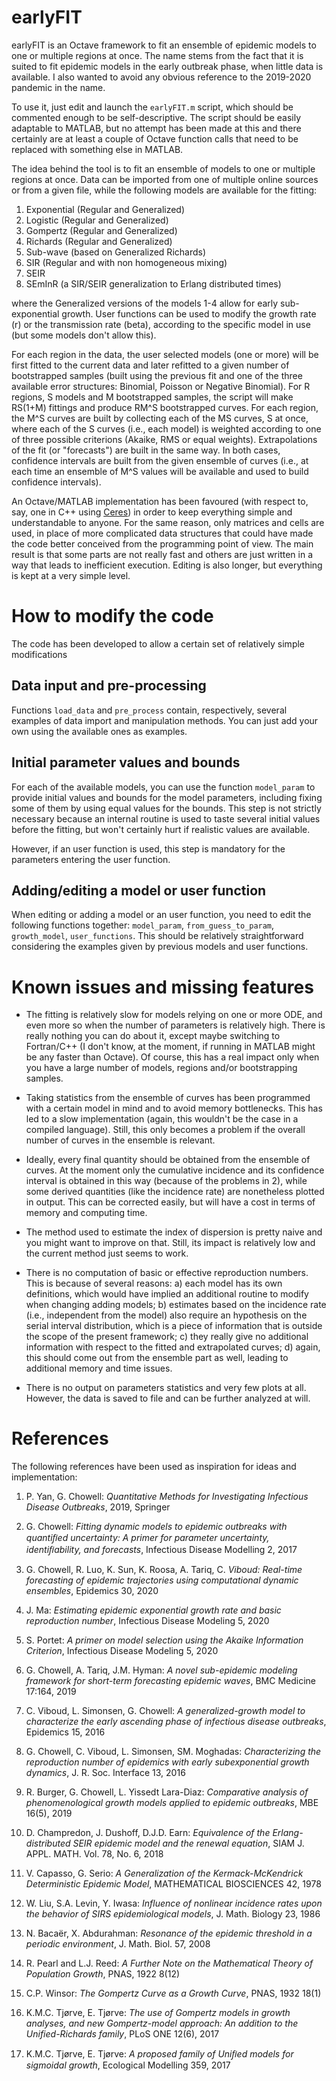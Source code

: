 # earlyFIT
earlyFIT is an Octave framework to fit an ensemble of epidemic models to one or multiple regions at once. The name stems from the fact that it is suited to fit epidemic models in the early outbreak phase, when little data is available. I also wanted to avoid any obvious reference to the 2019-2020 pandemic in the name.

To use it, just edit and launch the `earlyFIT.m` script, which should be commented enough to be self-descriptive. The script should be easily adaptable to MATLAB, but no attempt has been made at this and there certainly are at least a couple of Octave function calls that need to be replaced with something else in MATLAB.

The idea behind the tool is to fit an ensemble of models to one or multiple regions at once. Data can be imported from one of multiple online sources or from a given file, while the following models are available for the fitting:

1. Exponential (Regular and Generalized)
2. Logistic (Regular and Generalized)
3. Gompertz (Regular and Generalized)
4. Richards (Regular and Generalized)
5. Sub-wave (based on Generalized Richards)
6. SIR (Regular and with non homogeneous mixing)
7. SEIR
8. SEmInR (a SIR/SEIR generalization to Erlang distributed times)

where the Generalized versions of the models 1-4 allow for early sub-exponential growth. User functions can be used to modify the growth rate (r) or the transmission rate (beta), according to the specific model in use (but some models don't allow this).

For each region in the data, the user selected models (one or more) will be first fitted to the current data and later refitted to a given number of bootstrapped samples (built using the previous fit and one of the three available error structures: Binomial, Poisson or Negative Binomial). For R regions, S models and M bootstrapped samples, the script will make RS(1+M) fittings and produce RM^S bootstrapped curves. For each region, the M^S curves are built by collecting each of the MS curves, S at once, where each of the S curves (i.e., each model) is weighted according to one of three possible criterions (Akaike, RMS or equal weights). Extrapolations of the fit (or "forecasts") are built in the same way. In both cases, confidence intervals are built from the given ensemble of curves (i.e., at each time an ensemble of M^S values will be available and used to build confidence intervals).

An Octave/MATLAB implementation has been favoured (with respect to, say, one in C++ using [Ceres](https://github.com/ceres-solver/ceres-solver)) in order to keep everything simple and understandable to anyone. For the same reason, only matrices and cells are used, in place of more complicated data structures that could have made the code better conceived from the programming point of view. The main result is that some parts are not really fast and others are just written in a way that leads to inefficient execution. Editing is also longer, but everything is kept at a very simple level.

# How to modify the code
The code has been developed to allow a certain set of relatively simple modifications

## Data input and pre-processing
Functions `load_data` and `pre_process` contain, respectively, several examples of data import and manipulation methods. You can just add your own using the available ones as examples.

## Initial parameter values and bounds
For each of the available models, you can use the function `model_param` to provide initial values and bounds for the model parameters, including fixing some of them by using equal values for the bounds. This step is not strictly necessary because an internal routine is used to taste several initial values before the fitting, but won't certainly hurt if realistic values are available.

However, if an user function is used, this step is mandatory for the parameters entering the user function.

## Adding/editing a model or user function
When editing or adding a model or an user function, you need to edit the following functions together: `model_param`, `from_guess_to_param`, `growth_model`, `user_functions`. This should be relatively straightforward considering the examples given by previous models and user functions.

# Known issues and missing features
* The fitting is relatively slow for models relying on one or more ODE, and even more so when the number of parameters is relatively high. There is really nothing you can do about it, except maybe switching to Fortran/C++ (I don't know, at the moment, if running in MATLAB might be any faster than Octave). Of course, this has a real impact only when you have a large number of models, regions and/or bootstrapping samples.

* Taking statistics from the ensemble of curves has been programmed with a certain model in mind and to avoid memory bottlenecks. This has led to a slow implementation (again, this wouldn't be the case in a compiled language). Still, this only becomes a problem if the overall number of curves in the ensemble is relevant.

* Ideally, every final quantity should be obtained from the ensemble of curves. At the moment only the cumulative incidence and its confidence interval is obtained in this way (because of the problems in 2), while some derived quantities (like the incidence rate) are nonetheless plotted in output. This can be corrected easily, but will have a cost in terms of memory and computing time.

* The method used to estimate the index of dispersion is pretty naive and you might want to improve on that. Still, its impact is relatively low and the current method just seems to work.

* There is no computation of basic or effective reproduction numbers. This is because of several reasons: a) each model has its own definitions, which would have implied an additional routine to modify when changing adding models; b) estimates based on the incidence rate (i.e., independent from the model) also require an hypothesis on the serial interval distribution, which is a piece of information that is outside the scope of the present framework; c) they really give no additional information with respect to the fitted and extrapolated curves; d) again, this should come out from the ensemble part as well, leading to additional memory and time issues.

* There is no output on parameters statistics and very few plots at all. However, the data is saved to file and can be further analyzed at will.

# References

The following references have been used as inspiration for ideas and implementation:

1. P. Yan, G. Chowell: *Quantitative Methods for Investigating Infectious Disease Outbreaks*, 2019, Springer

2. G. Chowell: *Fitting dynamic models to epidemic outbreaks with quantiﬁed uncertainty: A primer for parameter uncertainty, identiﬁability, and forecasts*, Infectious Disease Modelling 2, 2017

3. G. Chowell, R. Luo, K. Sun, K. Roosa, A. Tariq, C. *Viboud: Real-time forecasting of epidemic trajectories using computational dynamic ensembles*, Epidemics 30, 2020

4. J. Ma: *Estimating epidemic exponential growth rate and basic reproduction number*, Infectious Disease Modeling 5, 2020

5. S. Portet: *A primer on model selection using the Akaike Information Criterion*, Infectious Disease Modeling 5, 2020

6. G. Chowell, A. Tariq, J.M. Hyman: *A novel sub-epidemic modeling framework for short-term forecasting epidemic waves*, BMC Medicine 17:164, 2019

7. C. Viboud, L. Simonsen, G. Chowell: *A generalized-growth model to characterize the early ascending phase of infectious disease outbreaks*, Epidemics 15, 2016

8. G. Chowell, C. Viboud, L. Simonsen, SM. Moghadas: *Characterizing the reproduction number of epidemics with early subexponential growth dynamics*, J. R. Soc. Interface 13, 2016

9. R. Burger, G. Chowell, L. Yissedt Lara-Diaz: *Comparative analysis of phenomenological growth models applied to epidemic outbreaks*, MBE 16(5), 2019

10. D. Champredon, J. Dushoff, D.J.D. Earn: *Equivalence of the Erlang-distributed SEIR epidemic model and the renewal equation*, SIAM J. APPL. MATH. Vol. 78, No. 6, 2018

11. V. Capasso, G. Serio: *A Generalization of the Kermack-McKendrick Deterministic Epidemic Model*, MATHEMATICAL BIOSCIENCES 42, 1978

12. W. Liu, S.A. Levin, Y. Iwasa: *Influence of nonlinear incidence rates upon the behavior of SIRS epidemiological models*, J. Math. Biology 23, 1986

13. N. Bacaër, X. Abdurahman: *Resonance of the epidemic threshold in a periodic environment*, J. Math. Biol. 57, 2008

14. R. Pearl and L.J. Reed: *A Further Note on the Mathematical Theory of Population Growth*, PNAS, 1922 8(12)

15. C.P. Winsor: *The Gompertz Curve as a Growth Curve*, PNAS, 1932 18(1)

16. K.M.C. Tjørve, E. Tjørve: *The use of Gompertz models in growth analyses, and new Gompertz-model approach: An addition to the Unified-Richards family*, PLoS ONE 12(6), 2017

17. K.M.C. Tjørve, E. Tjørve: *A proposed family of Uniﬁed models for sigmoidal growth*, Ecological Modelling 359, 2017

